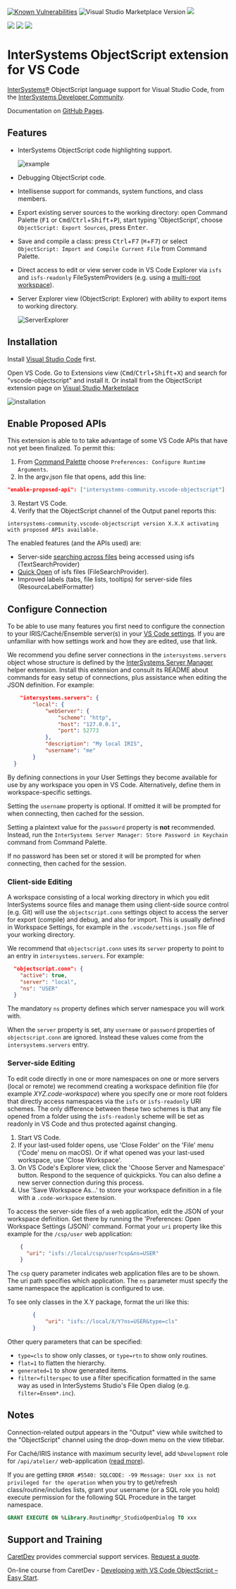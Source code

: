 [![Known Vulnerabilities](https://snyk.io/test/github/intersystems-community/vscode-objectscript/badge.svg)](https://snyk.io/test/github/intersystems-community/vscode-objectscript)
![Visual Studio Marketplace Version](https://img.shields.io/visual-studio-marketplace/v/intersystems-community.vscode-objectscript.svg)
[![](https://img.shields.io/visual-studio-marketplace/i/intersystems-community.vscode-objectscript.svg)](https://marketplace.visualstudio.com/items?itemName=intersystems-community.vscode-objectscript)

[![](https://img.shields.io/badge/InterSystems-IRIS-blue.svg)](https://www.intersystems.com/products/intersystems-iris/)
[![](https://img.shields.io/badge/InterSystems-Caché-blue.svg)](https://www.intersystems.com/products/cache/)
[![](https://img.shields.io/badge/InterSystems-Ensemble-blue.svg)](https://www.intersystems.com/products/ensemble/)

# InterSystems ObjectScript extension for VS Code

[InterSystems&reg;](http://www.intersystems.com) ObjectScript language support for Visual Studio Code, from the [InterSystems Developer Community](https://community.intersystems.com/).

Documentation on [GitHub Pages](https://intersystems-community.github.io/vscode-objectscript/).

## Features

- InterSystems ObjectScript code highlighting support.

  ![example](https://raw.githubusercontent.com/intersystems-community/vscode-objectscript/master/images/screenshot.png)
- Debugging ObjectScript code.
- Intellisense support for commands, system functions, and class members.
- Export existing server sources to the working directory: open Command Palette (<kbd>F1</kbd> or <kbd>Cmd</kbd>/<kbd>Ctrl</kbd>+<kbd>Shift</kbd>+<kbd>P</kbd>), start typing 'ObjectScript', choose `ObjectScript: Export Sources`, press <kbd>Enter</kbd>.
- Save and compile a class: press <kbd>Ctrl</kbd>+<kbd>F7</kbd> (<kbd>⌘</kbd>+<kbd>F7</kbd>) or select `ObjectScript: Import and Compile Current File` from Command Palette.
- Direct access to edit or view server code in VS Code Explorer via `isfs` and `isfs-readonly` FileSystemProviders (e.g. using a [multi-root workspace](https://code.visualstudio.com/docs/editor/multi-root-workspaces)).
- Server Explorer view (ObjectScript: Explorer) with ability to export items to working directory.

  ![ServerExplorer](https://raw.githubusercontent.com/intersystems-community/vscode-objectscript/master/images/explorer.png)

## Installation

Install [Visual Studio Code](https://code.visualstudio.com/) first.

Open VS Code. Go to Extensions view (<kbd>Cmd</kbd>/<kbd>Ctrl</kbd>+<kbd>Shift</kbd>+<kbd>X</kbd>) and search for "vscode-objectscript" and install it.
Or install from the ObjectScript extension page on [Visual Studio Marketplace](https://marketplace.visualstudio.com/items?itemName=intersystems-community.vscode-objectscript)

![installation](https://raw.githubusercontent.com/intersystems-community/vscode-objectscript/master/images/installation.gif)

## Enable Proposed APIs

This extension is able to to take advantage of some VS Code APIs that have not yet been finalized. To permit this:

1. From [Command Palette](https://code.visualstudio.com/docs/getstarted/tips-and-tricks#_command-palette) choose `Preferences: Configure Runtime Arguments`.
2. In the argv.json file that opens, add this line:
```json
"enable-proposed-api": ["intersystems-community.vscode-objectscript"]
```
3. Restart VS Code.
4. Verify that the ObjectScript channel of the Output panel reports this:
```
intersystems-community.vscode-objectscript version X.X.X activating with proposed APIs available.
```

The enabled features (and the APIs used) are:
- Server-side [searching across files](https://code.visualstudio.com/docs/editor/codebasics#_search-across-files) being accessed using isfs (TextSearchProvider)
- [Quick Open](https://code.visualstudio.com/docs/getstarted/tips-and-tricks#_quick-open) of isfs files (FileSearchProvider).
- Improved labels (tabs, file lists, tooltips) for server-side files (ResourceLabelFormatter)

## Configure Connection

To be able to use many features you first need to configure the connection to your IRIS/Caché/Ensemble server(s) in your [VS Code settings](https://code.visualstudio.com/docs/getstarted/settings). If you are unfamiliar with how settings work and how they are edited, use that link.

We recommend you define server connections in the `intersystems.servers` object whose structure is defined by the [InterSystems Server Manager](https://marketplace.visualstudio.com/items?itemName=intersystems-community.servermanager) helper extension. Install this extension and consult its README about commands for easy setup of connections, plus assistance when editing the JSON definition. For example:

```json
	"intersystems.servers": {
		"local": {
			"webServer": {
				"scheme": "http",
				"host": "127.0.0.1",
				"port": 52773
			},
      		"description": "My local IRIS",
      		"username": "me"
		}
  }
```

By defining connections in your User Settings they become available for use by any workspace you open in VS Code. Alternatively, define them in workspace-specific settings.

Setting the `username` property is optional. If omitted it will be prompted for when connecting, then cached for the session.

Setting a plaintext value for the `password` property is **not** recommended. Instead, run the `InterSystems Server Manager: Store Password in Keychain` command from Command Palette.

If no password has been set or stored it will be prompted for when connecting, then cached for the session.

### Client-side Editing

A workspace consisting of a local working directory in which you edit InterSystems source files and manage them using client-side source control (e.g. Git) will use the `objectscript.conn` settings object to access the server for export (compile) and debug, and also for import. This is usually defined in Workspace Settings, for example in the `.vscode/settings.json` file of your working directory.

We recommend that `objectscript.conn` uses its `server` property to point to an entry in `intersystems.servers`. For example:

```json
  "objectscript.conn": {
    "active": true,
    "server": "local",
    "ns": "USER"
  }
```

The mandatory `ns` property defines which server namespace you will work with.

When the `server` property is set, any `username` or `password` properties of `objectscript.conn` are ignored. Instead these values come from the `intersystems.servers` entry.

### Server-side Editing

To edit code directly in one or more namespaces on one or more servers (local or remote) we recommend creating a workspace definition file (for example _XYZ.code-workspace_) where you specify one or more root folders that directly access namespaces via the `isfs` or `isfs-readonly` URI schemes. The only difference between these two schemes is that any file opened from a folder using the `isfs-readonly` scheme will be set as readonly in VS Code and thus protected against changing.

1. Start VS Code.
2. If your last-used folder opens, use 'Close Folder' on the 'File' menu ('Code' menu on macOS). Or if what opened was your last-used workspace, use 'Close Workspace'.
3. On VS Code's Explorer view, click the 'Choose Server and Namespace' button. Respond to the sequence of quickpicks. You can also define a new server connection during this process.
4. Use 'Save Workspace As...' to store your workspace definition in a file with a `.code-workspace` extension.

To access the server-side files of a web application, edit the JSON of your workspace definition. Get there by running the 'Preferences: Open Workspace Settings (JSON)' command. Format your `uri` property like this example for the `/csp/user` web application:

```json
    {
      "uri": "isfs://local/csp/user?csp&ns=USER"
    }
```
The `csp` query parameter indicates web application files are to be shown. The uri path specifies which application. The `ns` parameter must specify the same namespace the application is configured to use.

To see only classes in the X.Y package, format the uri like this:

```json
		{
			"uri": "isfs://local/X/Y?ns=USER&type=cls"
		}
```

Other query parameters that can be specified:
- `type=cls` to show only classes, or `type=rtn` to show only routines.
- `flat=1` to flatten the hierarchy.
- `generated=1` to show generated items.
- `filter=filterspec` to use a filter specification formatted in the same way as used in InterSystems Studio's File Open dialog (e.g. `filter=Ensem*.inc`).

## Notes

Connection-related output appears in the "Output" view while switched to the "ObjectScript" channel using the drop-down menu on the view titlebar.

For Caché/IRIS instance with maximum security level, add `%Development` role for `/api/atelier/` web-application ([read more](https://community.intersystems.com/post/using-atelier-rest-api)).

If you are getting `ERROR #5540: SQLCODE: -99 Message: User xxx is not privileged for the operation` when you try to get/refresh class/routine/includes lists, grant your username (or a SQL role you hold) execute permission for the following SQL Procedure in the target namespace.
```SQL
GRANT EXECUTE ON %Library.RoutineMgr_StudioOpenDialog TO xxx
```

## Support and Training

[CaretDev](https://caretdev.com/#products) provides commercial support services. [Request a quote](https://caretdev.com/contact-us/).

On-line course from CaretDev - [Developing with VS Code ObjectScript – Easy Start](https://caretdev.com/courses/).

